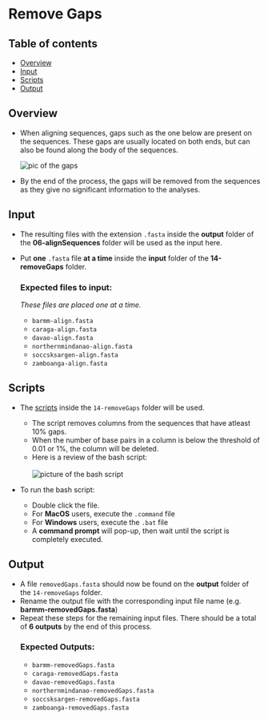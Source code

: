 # Remove Gaps

## Table of contents

- [Overview](#overview)
- [Input](#input)
- [Scripts](#scripts)
- [Output](#output)

## Overview

- When aligning sequences, gaps such as the one below are present on the sequences. These gaps are usually located on both ends, but can also be found along the body of the sequences.

  ![pic of the gaps]()
  
- By the end of the process, the gaps will be removed from the sequences as they give no significant information to the analyses.

## Input

- The resulting files with the extension `.fasta` inside the **output** folder of the **06-alignSequences** folder will be used as the input here.
- Put **one** `.fasta` file **at a time** inside the **input** folder of the **14-removeGaps** folder.
  ### Expected files to input:
  _These files are placed one at a time._
  
  - `barmm-align.fasta`
  - `caraga-align.fasta`
  - `davao-align.fasta`
  - `northernmindanao-align.fasta`
  - `soccsksargen-align.fasta`
  - `zamboanga-align.fasta`

## Scripts

- The [scripts](/14-removeGaps/) inside the `14-removeGaps` folder will be used.

  - The script removes columns from the sequences that have atleast 10% gaps.
  - When the number of base pairs in a column is below the threshold of 0.01 or 1%, the column will be deleted.
  - Here is a review of the bash script:
    <br></br>
    ![picture of the bash script]()

- To run the bash script:

  - Double click the file.
  - For **MacOS** users, execute the `.command` file
  - For **Windows** users, execute the `.bat` file
  - A **command prompt** will pop-up, then wait until the script is completely executed.

## Output

- A file `removedGaps.fasta` should now be found on the **output** folder of the `14-removeGaps` folder.
- Rename the output file with the corresponding input file name (e.g. **barmm-removedGaps.fasta**)
- Repeat these steps for the remaining input files. There should be a total of **6 outputs** by the end of this process.
  ### Expected Outputs:
  - `barmm-removedGaps.fasta`
  - `caraga-removedGaps.fasta`
  - `davao-removedGaps.fasta`
  - `northernmindanao-removedGaps.fasta`
  - `soccsksargen-removedGaps.fasta`
  - `zamboanga-removedGaps.fasta`
